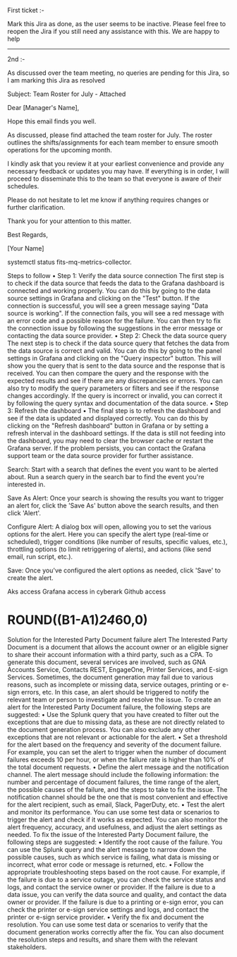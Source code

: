 


First ticket :- 

Mark this Jira as done, as the user seems to be inactive. Please feel free to reopen the Jira if you still need any assistance with this. We are happy to help


-------

2nd :- 

As discussed over the team meeting, no queries are pending for this Jira, so I am marking this Jira as resolved







Subject: Team Roster for July - Attached

Dear [Manager's Name],

Hope this email finds you well.

As discussed, please find attached the team roster for July. The roster outlines the shifts/assignments for each team member to ensure smooth operations for the upcoming month.

I kindly ask that you review it at your earliest convenience and provide any necessary feedback or updates you may have. If everything is in order, I will proceed to disseminate this to the team so that everyone is aware of their schedules.

Please do not hesitate to let me know if anything requires changes or further clarification.

Thank you for your attention to this matter.

Best Regards,

[Your Name]

systemctl status fits-mq-metrics-collector. 

Steps to follow
•	Step 1: Verify the data source connection
The first step is to check if the data source that feeds the data to the Grafana dashboard is connected and working properly. You can do this by going to the data source settings in Grafana and clicking on the "Test" button. If the connection is successful, you will see a green message saying "Data source is working". If the connection fails, you will see a red message with an error code and a possible reason for the failure. You can then try to fix the connection issue by following the suggestions in the error message or contacting the data source provider.
•	Step 2: Check the data source query
The next step is to check if the data source query that fetches the data from the data source is correct and valid. You can do this by going to the panel settings in Grafana and clicking on the "Query inspector" button. This will show you the query that is sent to the data source and the response that is received. You can then compare the query and the response with the expected results and see if there are any discrepancies or errors. You can also try to modify the query parameters or filters and see if the response changes accordingly. If the query is incorrect or invalid, you can correct it by following the query syntax and documentation of the data source.
•	Step 3: Refresh the dashboard
•	The final step is to refresh the dashboard and see if the data is updated and displayed correctly. You can do this by clicking on the "Refresh dashboard" button in Grafana or by setting a refresh interval in the dashboard settings. If the data is still not feeding into the dashboard, you may need to clear the browser cache or restart the Grafana server. If the problem persists, you can contact the Grafana support team or the data source provider for further assistance.





















Search: Start with a search that defines the event you want to be alerted about. Run a search query in the search bar to find the event you're interested in.

Save As Alert: Once your search is showing the results you want to trigger an alert for, click the 'Save As' button above the search results, and then click 'Alert'.

Configure Alert: A dialog box will open, allowing you to set the various options for the alert. Here you can specify the alert type (real-time or scheduled), trigger conditions (like number of results, specific values, etc.), throttling options (to limit retriggering of alerts), and actions (like send email, run script, etc.).

Save: Once you've configured the alert options as needed, click 'Save' to create the alert.















Aks access
Grafana access in cyberark
Github access



# ROUND((B1-A1)*24*60,0)


Solution for the Interested Party Document failure alert
The Interested Party Document is a document that allows the account owner or an eligible signer to share their account information with a third party, such as a CPA. To generate this document, several services are involved, such as GNA Accounts Service, Contacts REST, EngageOne, Printer Services, and E-sign Services. Sometimes, the document generation may fail due to various reasons, such as incomplete or missing data, service outages, printing or e-sign errors, etc. In this case, an alert should be triggered to notify the relevant team or person to investigate and resolve the issue.
To create an alert for the Interested Party Document failure, the following steps are suggested:
•	Use the Splunk query that you have created to filter out the exceptions that are due to missing data, as these are not directly related to the document generation process. You can also exclude any other exceptions that are not relevant or actionable for the alert.
•	Set a threshold for the alert based on the frequency and severity of the document failure. For example, you can set the alert to trigger when the number of document failures exceeds 10 per hour, or when the failure rate is higher than 10% of the total document requests.
•	Define the alert message and the notification channel. The alert message should include the following information: the number and percentage of document failures, the time range of the alert, the possible causes of the failure, and the steps to take to fix the issue. The notification channel should be the one that is most convenient and effective for the alert recipient, such as email, Slack, PagerDuty, etc.
•	Test the alert and monitor its performance. You can use some test data or scenarios to trigger the alert and check if it works as expected. You can also monitor the alert frequency, accuracy, and usefulness, and adjust the alert settings as needed.
To fix the issue of the Interested Party Document failure, the following steps are suggested:
•	Identify the root cause of the failure. You can use the Splunk query and the alert message to narrow down the possible causes, such as which service is failing, what data is missing or incorrect, what error code or message is returned, etc.
•	Follow the appropriate troubleshooting steps based on the root cause. For example, if the failure is due to a service outage, you can check the service status and logs, and contact the service owner or provider. If the failure is due to a data issue, you can verify the data source and quality, and contact the data owner or provider. If the failure is due to a printing or e-sign error, you can check the printer or e-sign service settings and logs, and contact the printer or e-sign service provider.
•	Verify the fix and document the resolution. You can use some test data or scenarios to verify that the document generation works correctly after the fix. You can also document the resolution steps and results, and share them with the relevant stakeholders.
